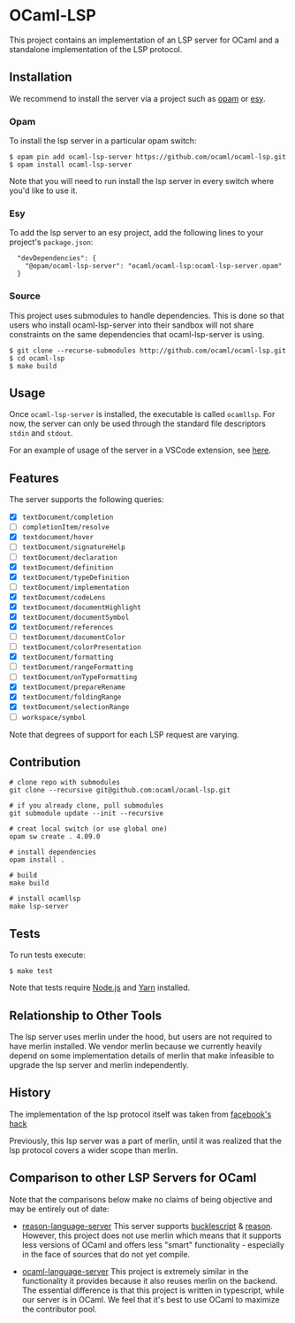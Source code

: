 # OCaml-LSP

This project contains an implementation of an LSP server for OCaml and a
standalone implementation of the LSP protocol.

## Installation

We recommend to install the server via a project such as
[opam](http://github.com/ocaml/opam) or [esy](https://github.com/esy/esy).

### Opam

To install the lsp server in a particular opam switch:

```
$ opam pin add ocaml-lsp-server https://github.com/ocaml/ocaml-lsp.git
$ opam install ocaml-lsp-server
```

Note that you will need to run install the lsp server in every switch where
you'd like to use it.

### Esy

To add the lsp server to an esy project, add the following lines to your
project's `package.json`:

```
  "devDependencies": {
    "@opam/ocaml-lsp-server": "ocaml/ocaml-lsp:ocaml-lsp-server.opam"
  }
```

### Source

This project uses submodules to handle dependencies. This is done so that users
who install ocaml-lsp-server into their sandbox will not share constraints on
the same dependencies that ocaml-lsp-server is using.

```
$ git clone --recurse-submodules http://github.com/ocaml/ocaml-lsp.git
$ cd ocaml-lsp
$ make build
```

## Usage

Once `ocaml-lsp-server` is installed, the executable is called `ocamllsp`.
For now, the server can only be used through the standard file descriptors `stdin` and `stdout`.

For an example of usage of the server in a VSCode extension, see [here](https://github.com/ocamllabs/vscode-ocaml-platform/blob/master/src/Extension.ml).


## Features

The server supports the following queries:

- [x] `textDocument/completion`
- [ ] `completionItem/resolve`
- [x] `textdocument/hover`
- [ ] `textDocument/signatureHelp`
- [ ] `textDocument/declaration`
- [x] `textDocument/definition`
- [x] `textDocument/typeDefinition`
- [ ] `textDocument/implementation`
- [x] `textDocument/codeLens`
- [x] `textDocument/documentHighlight`
- [x] `textDocument/documentSymbol`
- [x] `textDocument/references`
- [ ] `textDocument/documentColor`
- [ ] `textDocument/colorPresentation`
- [x] `textDocument/formatting`
- [ ] `textDocument/rangeFormatting`
- [ ] `textDocument/onTypeFormatting`
- [x] `textDocument/prepareRename`
- [x] `textDocument/foldingRange`
- [x] `textDocument/selectionRange`
- [ ] `workspace/symbol`

Note that degrees of support for each LSP request are varying.

## Contribution

```
# clone repo with submodules
git clone --recursive git@github.com:ocaml/ocaml-lsp.git

# if you already clone, pull submodules
git submodule update --init --recursive

# creat local switch (or use global one)
opam sw create . 4.09.0

# install dependencies
opam install .

# build
make build

# install ocamllsp
make lsp-server
```

## Tests

To run tests execute:

```
$ make test
```

Note that tests require [Node.js][] and [Yarn][] installed.

[Node.js]: https://nodejs.org/en/
[Yarn]: https://yarnpkg.com/lang/en/

## Relationship to Other Tools

The lsp server uses merlin under the hood, but users are not required to have
merlin installed. We vendor merlin because we currently heavily depend on some
implementation details of merlin that make infeasible to upgrade the lsp server
and merlin independently.

## History

The implementation of the lsp protocol itself was taken from [facebook's
hack](https://github.com/facebook/hhvm/blob/master/hphp/hack/src/utils/lsp/lsp.mli)

Previously, this lsp server was a part of merlin, until it was realized that the
lsp protocol covers a wider scope than merlin.

## Comparison to other LSP Servers for OCaml

Note that the comparisons below make no claims of being objective and may be
entirely out of date:

* [reason-language-server](https://github.com/jaredly/reason-language-server)
  This server supports
  [bucklescript](https://github.com/BuckleScript/bucklescript) &
  [reason](https://github.com/facebook/reason). However, this project does not
  use merlin which means that it supports less versions of OCaml and offers less
  "smart" functionality - especially in the face of sources that do not yet
  compile.

* [ocaml-language-server](https://github.com/ocaml-lsp/ocaml-language-server)
  This project is extremely similar in the functionality it provides because it
  also reuses merlin on the backend. The essential difference is that this
  project is written in typescript, while our server is in OCaml. We feel that
  it's best to use OCaml to maximize the contributor pool.

